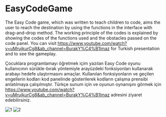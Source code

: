 # EasyCodeGame

The Easy Code game, which was written to teach children to code, aims the user to reach the destination by using the functions in the interface with drag-and-drop method. The working principle of the codes is explained by showing the codes of the functions used and the obstacles passed on the code panel. You can visit https://www.youtube.com/watch?v=uMrujkurCg8&ab_channel=BurakY%C4%B1lmaz for Turkish presentation and to see the gameplay.

Çocuklara programlamayı öğretmek içim yazılan Easy Code oyunu kullanıcının sürükle-bırak yöntemiyle arayüzdeki fonksiyonları kullanarak arabayı hedefe ulaştırmasını amaçlar. Kullanılan fonksiyonların ve geçilen engellerin kodları kod panelinde gösterilerek kodların çalışma prensibi anlatılmaya çalışılmıştır. Türkçe sunum için ve oyunun oynanışını görmek için https://www.youtube.com/watch?v=uMrujkurCg8&ab_channel=BurakY%C4%B1lmaz adresini ziyaret edebilirsiniz.


![1](https://user-images.githubusercontent.com/45144910/93014507-4d6e0700-f5ba-11ea-9249-b4cdc2a8a156.png)
![2](https://user-images.githubusercontent.com/45144910/93014511-53fc7e80-f5ba-11ea-8a25-9290dae71f89.png)

